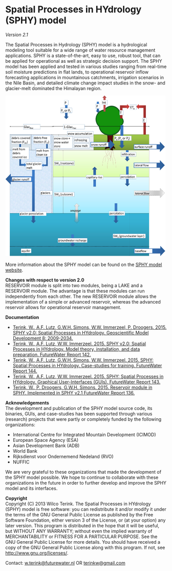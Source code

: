 # Spatial Processes in HYdrology (SPHY) model
<i>Version 2.1</i>

The Spatial Processes in Hydrology (SPHY) model is a hydrological modeling tool suitable for a wide range of water resource management applications. SPHY is a state-of-the-art, easy to use, robust tool, that can be applied for operational as well as strategic decision support. The SPHY model has been applied and tested in various studies ranging from real-time soil moisture predictions in flat lands, to operational reservoir inflow forecasting applications in mountainous catchments, irrigation scenarios in the Nile Basin, and detailed climate change impact studies in the snow- and glacier-melt dominated the Himalayan region.

<img src="https://github.com/FutureWater/SPHY/blob/SPHY2.0/SPHY_concepts.jpg" alt="SPHY model concepts" height="500" width="500">

More information about the SPHY model can be found on the <a href="http://www.sphy-model.org" target="_blank">SPHY model website</a>.

<b>Changes with respect to version 2.0</b></br>
RESERVOIR module is split into two modules, being a LAKE and a RESERVOIR module. The advantage is that these modules can run independently from each other.
The new RESERVOIR module allows the implementation of a simple or advanced reservoir, whereas the advanced reservoir allows for operational reservoir management.


<b>Documentation</b>
<ul>

<li><a href="http://www.geosci-model-dev.net/8/2009/2015/gmd-8-2009-2015.pdf" target="_blank">Terink, W., A.F. Lutz, G.W.H. Simons, W.W. Immerzeel, P. Droogers. 2015. SPHY v2.0: Spatial Processes in HYdrology. Geoscientific Model Development 8: 2009-2034.</a></li>

<li><a href="https://github.com/FutureWater/SPHY/blob/SPHY2.1/SPHY_manualV6.pdf" target="_blank">Terink, W., A.F. Lutz, W.W. Immerzeel. 2015. SPHY v2.0: Spatial Processes in HYdrology. Model theory, installation, and data preparation. FutureWater Report 142.</a></li>

<li><a href="https://github.com/FutureWater/SPHY/blob/SPHY2.1/SPHY_case_studies.pdf" target="_blank">Terink, W., A.F. Lutz, G.W.H. Simons, W.W. Immerzeel. 2015. SPHY: Spatial Processes in HYdrology. Case-studies for training. FutureWater Report 144.</a></li>

<li><a href="https://github.com/FutureWater/SPHY/blob/SPHY2.1/SPHY_GUIs.pdf" target="_blank">Terink, W., A.F. Lutz, W.W. Immerzeel. 2015. SPHY: Spatial Processes in HYdrology. Graphical User-Interfaces (GUIs). FutureWater Report 143.</a></li>

<li><a href="https://github.com/FutureWater/SPHY/blob/SPHY2.1/SPHY_reservoir_module.pdf" target="_blank">Terink, W., P. Droogers, G.W.H. Simons. 2015. Reservoir module in SPHY. Implemented in SPHY v2.1 FutureWater Report 136.</a></li>

</ul>

<b>Acknowledgements</b></br>
The development and publication of the SPHY model source code, its binaries, GUIs, and case-studies has been supported through various (research) projects that were partly or completely funded by the following organizations:
<ul>
<li>International Centre for Integrated Mountain Development (ICIMOD)</li>
<li>European Space Agency (ESA)</li>
<li>Asian Development Bank  (ADB)</li>
<li>World Bank</li>
<li>Rijksdienst voor Ondernemend Nedeland (RVO)</li>
<li>NUFFIC</li>
</ul>
We are very grateful to these organizations that made the development of the SPHY model possible. 
We hope to continue to collaborate with these organizations in the future in order to further develop and improve the SPHY model and its interfaces.

<b>Copyright</b></br>
Copyright (C) 2013 Wilco Terink. The Spatial Processes in HYdrology (SPHY) model is free software: you can redistribute it and/or modify it under the terms of the GNU General Public License as published by the Free Software Foundation, either version 3 of the License, or (at your option) any later version. This program is distributed in the hope that it will be useful, but WITHOUT ANY WARRANTY; without even the implied warranty of MERCHANTABILITY or FITNESS FOR A PARTICULAR PURPOSE. See the GNU General Public License for more details. You should have received a copy of the GNU General Public License along with this program. If not, see <a href="http://www.gnu.org/licenses/" target="_blank">http://www.gnu.org/licenses/</a>.

Contact:
w.terink@futurewater.nl OR
terinkw@gmail.com